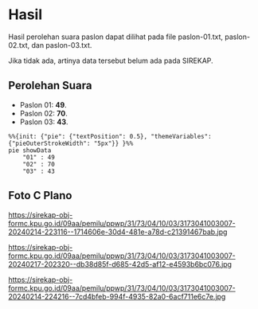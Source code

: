 # Hasil

Hasil perolehan suara paslon dapat dilihat pada file paslon-01.txt, paslon-02.txt, dan paslon-03.txt.

Jika tidak ada, artinya data tersebut belum ada pada SIREKAP.

## Perolehan Suara

 * Paslon 01: **49**.
 * Paslon 02: **70**.
 * Paslon 03: **43**.

```mermaid
%%{init: {"pie": {"textPosition": 0.5}, "themeVariables": {"pieOuterStrokeWidth": "5px"}} }%%
pie showData
    "01" : 49
    "02" : 70
    "03" : 43
```
## Foto C Plano

https://sirekap-obj-formc.kpu.go.id/09aa/pemilu/ppwp/31/73/04/10/03/3173041003007-20240214-223116--1714606e-30d4-481e-a78d-c21391467bab.jpg

https://sirekap-obj-formc.kpu.go.id/09aa/pemilu/ppwp/31/73/04/10/03/3173041003007-20240217-202320--db38d85f-d685-42d5-af12-e4593b6bc076.jpg

https://sirekap-obj-formc.kpu.go.id/09aa/pemilu/ppwp/31/73/04/10/03/3173041003007-20240214-224216--7cd4bfeb-994f-4935-82a0-6acf711e6c7e.jpg
